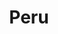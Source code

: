 ---
title: Peru
description: Our trip to Peru

majorRegion: Latin America
subRegions: [South America]
country: Peru
tags: [Latin America,South America]
monthYearOfTravel: [03-2023]
---